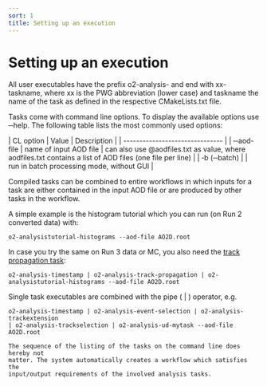 ```yaml
---
sort: 1
title: Setting up an execution
---
```


# Setting up an execution

All user executables have the prefix o2-analysis- and end with xx-taskname,
where xx is the PWG abbreviation (lower case) and taskname the name of the task
as defined in the respective CMakeLists.txt file. 

Tasks come with command line options. To display the available options use &#8208;&#8208;help. The following table lists the most commonly used options:

| CL option | Value | Description |
| ------------------------------- |
| &#8208;&#8208;aod-file | name of input AOD file | can also use @aodfiles.txt as value, where aodfiles.txt contains a list of AOD files (one file per line) |
| &#8208;b (&#8208;&#8208;batch) | | run in batch processing mode, without GUI |

Compiled tasks can be combined to entire workflows in which inputs for a task
are either contained in the input AOD file or are produced by other tasks in the
workflow.

A simple example is the histogram tutorial which you can run (on Run 2 converted data) with:
```
o2-analysistutorial-histograms --aod-file AO2D.root
```
In case you try the same on Run 3 data or MC, you also need the [track propagation task](../helperTasks/trackPropagation.md):
```
o2-analysis-timestamp | o2-analysis-track-propagation | o2-analysistutorial-histograms --aod-file AO2D.root
```


Single task executables are combined with the pipe ( &#124; ) operator, e.g.

```
o2-analysis-timestamp | o2-analysis-event-selection | o2-analysis-trackextension
| o2-analysis-trackselection | o2-analysis-ud-mytask --aod-file AO2D.root
```

```note
The sequence of the listing of the tasks on the command line does hereby not
matter. The system automatically creates a workflow which satisfies the
input/output requirements of the involved analysis tasks.
```
